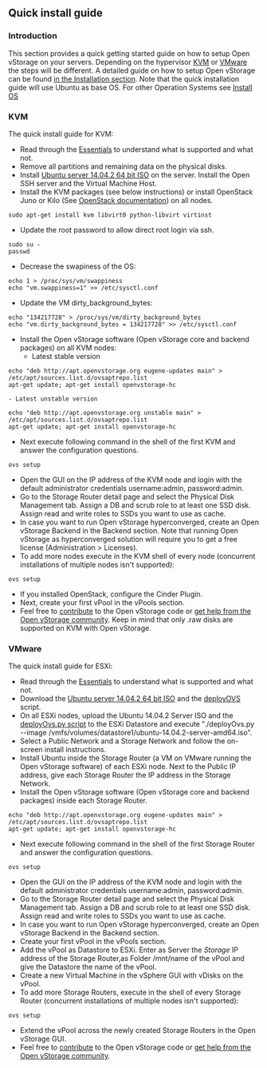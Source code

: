## Quick install guide

### Introduction

This section provides a quick getting started guide on how to setup Open
vStorage on your servers. Depending on the hypervisor [KVM](#kvm) or [VMware](#vmware) the steps will be different. A detailed guide on how to setup Open vStorage
can be found [in the Installation section](Installation). Note that the quick installation guide will use Ubuntu as base OS. For other Operation Systems see [Install OS](Installation/installos.md)

### <a name="kvm"></a> KVM

The quick install guide for KVM:
-   Read through the [Essentials](essentials.md) to understand what is
    supported and what not.
-   Remove all partitions and remaining data on the physical disks.
-   Install [Ubuntu server 14.04.2 64 bit
    ISO](http://releases.ubuntu.com/14.04.2/ubuntu-14.04.2-server-amd64.iso)
    on the server. Install the Open SSH server and the Virtual Machine
    Host.
-   Install the KVM packages (see below instructions) or install
    OpenStack Juno or Kilo (See [OpenStack
    documentation](http://docs.openstack.org))
    on all nodes.
```
sudo apt-get install kvm libvirt0 python-libvirt virtinst
```
-   Update the root password to allow direct root login via ssh.
```
sudo su -
passwd
```
-   Decrease the swapiness of the OS:
```
echo 1 > /proc/sys/vm/swappiness
echo "vm.swappiness=1" >> /etc/sysctl.conf
```
-   Update the VM dirty_background_bytes:
```
echo "134217728" > /proc/sys/vm/dirty_background_bytes
echo "vm.dirty_background_bytes = 134217728" >> /etc/sysctl.conf
```
-   Install the Open vStorage software (Open vStorage core and backend
    packages) on all KVM nodes:
    - Latest stable version
```
echo "deb http://apt.openvstorage.org eugene-updates main" > /etc/apt/sources.list.d/ovsaptrepo.list
apt-get update; apt-get install openvstorage-hc
```
    - Latest unstable version
```
echo "deb http://apt.openvstorage.org unstable main" > /etc/apt/sources.list.d/ovsaptrepo.list
apt-get update; apt-get install openvstorage-hc
```
-   Next execute following command in the shell of the first KVM and
    answer the configuration questions.
```
ovs setup
```
-   Open the GUI on the IP address of the KVM node and login with the
    default administrator credentials username:admin, password:admin.
-   Go to the Storage Router detail page and select the Physical Disk Management tab. Assign a DB and scrub role to at least one SSD disk. Assign read and write roles to SSDs you want to use as cache.
-   In case you want to run Open vStorage hyperconverged, create an Open
    vStorage Backend in the Backend section. Note that running Open
    vStorage as hyperconverged solution will require you to get a free
    license (Administration > Licenses).
-   To add more nodes execute in the KVM shell of every node (concurrent installations of multiple nodes isn't supported):
```
ovs setup
```
-   If you installed OpenStack, configure the Cinder Plugin.
-   Next, create your first vPool in the vPools section.
-   Feel free to [contribute](https://www.openvstorage.org/contribute/) to the Open vStorage code or
    [get help from the Open vStorage
    community](https://groups.google.com/forum/#!forum/open-vstorage).
    Keep in mind that only .raw disks are supported on KVM with Open
    vStorage.


### <a name="vmware"></a> VMware

The quick install guide for ESXi:

-   Read through the [Essentials](essentials.md) to understand what is
    supported and what not.
-   Download the [Ubuntu server 14.04.2 64 bit
    ISO](http://releases.ubuntu.com/14.04.2/ubuntu-14.04.2-server-amd64.iso)
    and the
    [deployOVS](https://github.com/openvstorage/openvstorage/blob/master/scripts/deployment/deployOvs.py)
    script.
-   On all ESXi nodes, upload the Ubuntu 14.04.2 Server ISO and the
    [deployOvs.py
    script](https://github.com/openvstorage/openvstorage/blob/master/scripts/deployment/deployOvs.py)
    to the ESXi Datastore and execute "./deployOvs.py --image
    /vmfs/volumes/datastore1/ubuntu-14.04.2-server-amd64.iso".
-   Select a Public Network and a Storage Network and follow the
    on-screen install instructions.
-   Install Ubuntu inside the Storage Router (a VM on VMware running the
    Open vStorage software) of each ESXi node. Next to the Public IP
    address, give each Storage Router the IP address in the Storage
    Network.
-   Install the Open vStorage software (Open vStorage core and backend
    packages) inside each Storage Router.
```
echo "deb http://apt.openvstorage.org eugene-updates main" > /etc/apt/sources.list.d/ovsaptrepo.list
apt-get update; apt-get install openvstorage-hc
```

-   Next execute following command in the shell of the first Storage
    Router and answer the configuration questions.
```
ovs setup
```
-   Open the GUI on the IP address of the KVM node and login with the
    default administrator credentials username:admin, password:admin.
-   Go to the Storage Router detail page and select the Physical Disk Management tab. Assign a DB and scrub role to at least one SSD disk. Assign read and write roles to SSDs you want to use as cache.
-   In case you want to run Open vStorage hyperconverged, create an Open
    vStorage Backend in the Backend section.
-   Create your first vPool in the vPools section.
-   Add the vPool as Datastore to ESXi. Enter as Server the *Storage* IP
    address of the Storage Router,as Folder /mnt/name of the vPool and
    give the Datastore the name of the vPool.
-   Create a new Virtual Machine in the vSphere GUI with vDisks on the
    vPool.
-   To add more Storage Routers, execute in the shell of every Storage Router (concurrent installations of multiple nodes isn't supported):
```
ovs setup
```
-   Extend the vPool across the newly created Storage Routers in the
    Open vStorage GUI.
-   Feel free to [contribute](https://www.openvstorage.org/contribute/) to the Open vStorage code or
    [get help from the Open vStorage
    community](https://groups.google.com/forum/#!forum/open-vstorage).

